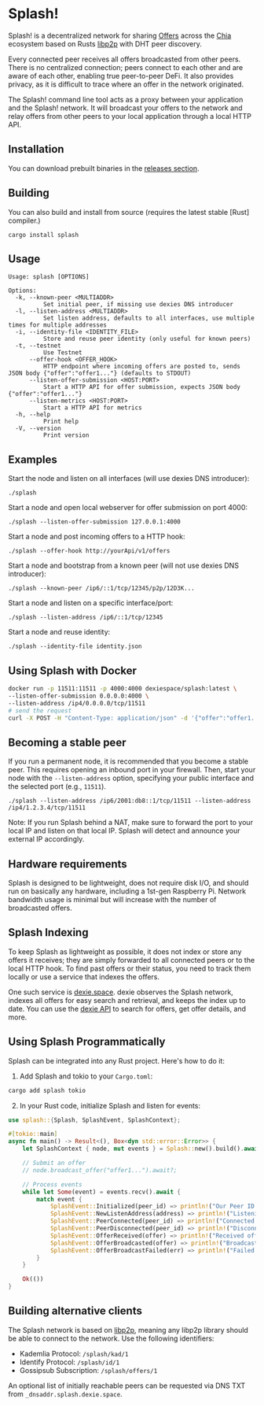 # Splash!

Splash! is a decentralized network for sharing [Offers](https://chialisp.com/offers/) across the [Chia](https://github.com/Chia-Network/chia-blockchain) ecosystem based on Rusts [libp2p](https://github.com/libp2p/js-libp2p) with DHT peer discovery.

Every connected peer receives all offers broadcasted from other peers. There is no centralized connection; peers connect to each other and are aware of each other, enabling true peer-to-peer DeFi. It also provides privacy, as it is difficult to trace where an offer in the network originated.

The Splash! command line tool acts as a proxy between your application and the Splash! network. It will broadcast your offers to the network and relay offers from other peers to your local application through a local HTTP API.

## Installation

You can download prebuilt binaries in the
[releases section](https://github.com/dexie-space/splash/releases).

## Building

You can also build and install from source (requires the latest stable [Rust] compiler.)

```
cargo install splash
```

## Usage

```
Usage: splash [OPTIONS]

Options:
  -k, --known-peer <MULTIADDR>
          Set initial peer, if missing use dexies DNS introducer
  -l, --listen-address <MULTIADDR>
          Set listen address, defaults to all interfaces, use multiple times for multiple addresses
  -i, --identity-file <IDENTITY_FILE>
          Store and reuse peer identity (only useful for known peers)
  -t, --testnet
          Use Testnet
      --offer-hook <OFFER_HOOK>
          HTTP endpoint where incoming offers are posted to, sends JSON body {"offer":"offer1..."} (defaults to STDOUT)
      --listen-offer-submission <HOST:PORT>
          Start a HTTP API for offer submission, expects JSON body {"offer":"offer1..."}
      --listen-metrics <HOST:PORT>
          Start a HTTP API for metrics
  -h, --help
          Print help
  -V, --version
          Print version
```

## Examples

Start the node and listen on all interfaces (will use dexies DNS introducer):

`./splash`

Start a node and open local webserver for offer submission on port 4000:

`./splash --listen-offer-submission 127.0.0.1:4000`

Start a node and post incoming offers to a HTTP hook:

`./splash --offer-hook http://yourApi/v1/offers`

Start a node and bootstrap from a known peer (will not use dexies DNS introducer):

`./splash --known-peer /ip6/::1/tcp/12345/p2p/12D3K...`

Start a node and listen on a specific interface/port:

`./splash --listen-address /ip6/::1/tcp/12345`

Start a node and reuse identity:

`./splash --identity-file identity.json`

## Using Splash with Docker

```bash
docker run -p 11511:11511 -p 4000:4000 dexiespace/splash:latest \
--listen-offer-submission 0.0.0.0:4000 \
--listen-address /ip4/0.0.0.0/tcp/11511
# send the request
curl -X POST -H "Content-Type: application/json" -d '{"offer":"offer1..."}' http://localhost:4000
```

## Becoming a stable peer

If you run a permanent node, it is recommended that you become a stable peer. This requires opening an inbound port in your firewall. Then, start your node with the `--listen-address` option, specifying your public interface and the selected port (e.g., `11511`).

`./splash --listen-address /ip6/2001:db8::1/tcp/11511 --listen-address /ip4/1.2.3.4/tcp/11511`

Note: If you run Splash behind a NAT, make sure to forward the port to your local IP and listen on that local IP. Splash will detect and announce your external IP accordingly.

## Hardware requirements

Splash is designed to be lightweight, does not require disk I/O, and should run on basically any hardware, including a 1st-gen Raspberry Pi. Network bandwidth usage is minimal but will increase with the number of broadcasted offers.

## Splash Indexing

To keep Splash as lightweight as possible, it does not index or store any offers it receives; they are simply forwarded to all connected peers or to the local HTTP hook. To find past offers or their status, you need to track them locally or use a service that indexes the offers.

One such service is [dexie.space](https://dexie.space). dexie observes the Splash network, indexes all offers for easy search and retrieval, and keeps the index up to date. You can use the [dexie API](https://dexie.space/api) to search for offers, get offer details, and more.

## Using Splash Programmatically

Splash can be integrated into any Rust project. Here's how to do it:

1. Add Splash and tokio to your `Cargo.toml`:

```bash
cargo add splash tokio
```

2. In your Rust code, initialize Splash and listen for events:

```rust
use splash::{Splash, SplashEvent, SplashContext};

#[tokio::main]
async fn main() -> Result<(), Box<dyn std::error::Error>> {
    let SplashContext { node, mut events } = Splash::new().build().await?;

    // Submit an offer
    // node.broadcast_offer("offer1...").await?;

    // Process events
    while let Some(event) = events.recv().await {
        match event {
            SplashEvent::Initialized(peer_id) => println!("Our Peer ID: {}", peer_id),
            SplashEvent::NewListenAddress(address) => println!("Listening on: {}", address),
            SplashEvent::PeerConnected(peer_id) => println!("Connected to peer: {}", peer_id),
            SplashEvent::PeerDisconnected(peer_id) => println!("Disconnected from peer: {}", peer_id),
            SplashEvent::OfferReceived(offer) => println!("Received offer: {}", offer),
            SplashEvent::OfferBroadcasted(offer) => println!("Broadcasted offer: {}", offer),
            SplashEvent::OfferBroadcastFailed(err) => println!("Failed to broadcast offer: {}", err),
        }
    }

    Ok(())
}
```

## Building alternative clients

The Splash network is based on [libp2p](https://libp2p.io), meaning any libp2p library should be able to connect to the network. Use the following identifiers:

- Kademlia Protocol: `/splash/kad/1`
- Identify Protocol: `/splash/id/1`
- Gossipsub Subscription: `/splash/offers/1`

An optional list of initially reachable peers can be requested via DNS TXT from `_dnsaddr.splash.dexie.space`.
